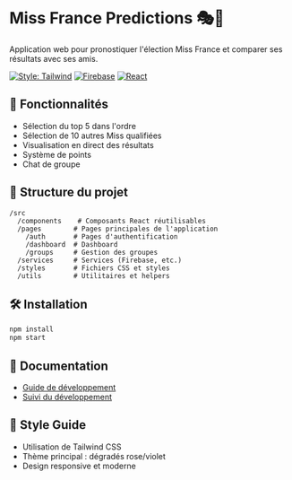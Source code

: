 # Miss France Predictions 🎭👑

Application web pour pronostiquer l'élection Miss France et comparer ses résultats avec ses amis.

[![Style: Tailwind](https://img.shields.io/badge/Style-Tailwind-38B2AC?logo=tailwind-css)](https://tailwindcss.com)
[![Firebase](https://img.shields.io/badge/Firebase-039BE5?logo=Firebase&logoColor=white)](https://firebase.google.com)
[![React](https://img.shields.io/badge/React-61DAFB?logo=react&logoColor=black)](https://reactjs.org)

## 📱 Fonctionnalités

- Sélection du top 5 dans l'ordre
- Sélection de 10 autres Miss qualifiées
- Visualisation en direct des résultats
- Système de points
- Chat de groupe

## 📂 Structure du projet

```
/src
  /components    # Composants React réutilisables
  /pages        # Pages principales de l'application
    /auth       # Pages d'authentification
    /dashboard  # Dashboard
    /groups     # Gestion des groupes
  /services     # Services (Firebase, etc.)
  /styles       # Fichiers CSS et styles
  /utils        # Utilitaires et helpers
```

## 🛠️ Installation

```bash
npm install
npm start
```

## 📖 Documentation

- [Guide de développement](https://github.com/kuroroLuciferPhantom/miss-france-predictions/issues/2)
- [Suivi du développement](https://github.com/kuroroLuciferPhantom/miss-france-predictions/issues/1)

## 🎨 Style Guide

- Utilisation de Tailwind CSS
- Thème principal : dégradés rose/violet
- Design responsive et moderne
